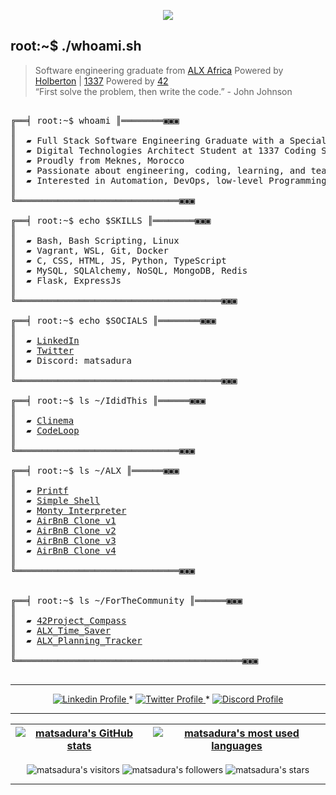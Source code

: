 </p>
<p align="center">  
<img src ="https://github.com/Matsadura/Matsadura/assets/132571698/3164b9dd-4f66-432c-a309-643e262524ee">
</p>

## root:~$ ./whoami.sh
>  Software engineering graduate from [ALX Africa](https://www.alxafrica.com/) Powered by [Holberton](https://www.holbertonschool.com/) | [1337](https://1337.ma/en/) Powered by [42](https://www.42network.org/) \
>  “First solve the problem, then write the code.” - John Johnson 



<pre>

╔══╡ root:~$ whoami ║════════▣▣▣
║
║  ▰ Full Stack Software Engineering Graduate with a Specialization in Backend from ALX Africa
║  ▰ Digital Technologies Architect Student at 1337 Coding School - UM6P
║  ▰ Proudly from Meknes, Morocco
║  ▰ Passionate about engineering, coding, learning, and teaching
║  ▰ Interested in Automation, DevOps, low-level Programming and Networking
║
╚═══════════════════════════════▣▣▣

╔══╡ root:~$ echo $SKILLS ║════════▣▣▣
║
║  ▰ Bash, Bash Scripting, Linux
║  ▰ Vagrant, WSL, Git, Docker
║  ▰ C, CSS, HTML, JS, Python, TypeScript 
║  ▰ MySQL, SQLAlchemy, NoSQL, MongoDB, Redis
║  ▰ Flask, ExpressJs
║
╚═══════════════════════════════════════▣▣▣

╔══╡ root:~$ echo $SOCIALS ║════════▣▣▣
║
║  ▰ <a href="https://www.linkedin.com/in/zidane-zaoui-06a267278/">LinkedIn</a>
║  ▰ <a href="https://twitter.com/IamZidanee">Twitter</a>
║  ▰ Discord: matsadura
║
╚═══════════════════════════════════════▣▣▣

╔══╡ root:~$ ls ~/IdidThis ║══════▣▣▣
║
║  ▰ <a href="https://github.com/Matsadura/Clinema">Clinema</a>
║  ▰ <a href="https://github.com/Matsadura/CodeLoop">CodeLoop</a>
║
╚═══════════════════════════════▣▣▣

╔══╡ root:~$ ls ~/ALX ║══════▣▣▣
║
║  ▰ <a href="https://github.com/Matsadura/printf">Printf</a>
║  ▰ <a href="https://github.com/Matsadura/simple_shell">Simple Shell</a>
║  ▰ <a href="https://github.com/Matsadura/monty">Monty Interpreter</a>
║  ▰ <a href="https://github.com/Matsadura/AirBnB_clone">AirBnB Clone v1</a>
║  ▰ <a href="https://github.com/Matsadura/AirBnB_clone_v2">AirBnB Clone v2</a>
║  ▰ <a href="https://github.com/Matsadura/AirBnB_clone_v3">AirBnB Clone v3</a>
║  ▰ <a href="https://github.com/Matsadura/AirBnB_clone_v4">AirBnB Clone v4</a>
║
╚═══════════════════════════════▣▣▣


╔══╡ root:~$ ls ~/ForTheCommunity ║══════▣▣▣
║
║  ▰ <a href="https://github.com/Matsadura/42Project_compass">42Project_Compass</a>
║  ▰ <a href="https://github.com/Matsadura/ALX_Time_Saver">ALX_Time_Saver</a>
║  ▰ <a href="https://github.com/Matsadura/ALX_Holberton-Planning-Tracker">ALX_Planning_Tracker</a>
║
╚═══════════════════════════════════════════▣▣▣

</pre>

--------------

<p align="center">
    <a href="https://www.linkedin.com/in/zidane-zaoui-06a267278/">
        <img alt="Linkedin Profile" src="https://img.shields.io/badge/-Linkedin-0072b1?style=flat&logo=Linkedin&logoColor=white&link=https://www.linkedin.com/in/zidane-zaoui-06a267278/" />
    </a>
    <span> * </span>
    <a href="https://twitter.com/IamZidanee">
        <img alt="Twitter Profile" src="https://img.shields.io/badge/-Twitter-0072b1?style=flat&logo=Twitter&logoColor=white&link=https://twitter.com/IamZidanee&color=1DA1F2" />
    </a>
    <span> * </span>
    <a href="https://discordapp.com/users/921320842040848394">
        <img alt="Discord Profile" src="https://img.shields.io/badge/-Discord-0072b1?style=flat&logo=Discord&logoColor=white&link=https://discordapp.com/users/921320842040848394&color=7289da" />
    </a>

</p>

---------------
| [![matsadura's GitHub stats](https://github-readme-stats.vercel.app/api?username=matsadura&count_private=true&show_icons=true&hide=issues&hide_border=true&theme=dark)](https://github.com/matsadura?tab=repositories) | [![matsadura's most used languages](https://github-readme-stats.vercel.app/api/top-langs/?username=matsadura&layout=compact&hide_border=true&theme=dark)](https://github.com/matsadura?tab=repositories) |
|:-:|:-:|

<p align="center">
	<img alt="matsadura's visitors" src="https://komarev.com/ghpvc/?username=matsadura&color=8c36db&style=flat&label=visitors" />
	<img alt="matsadura's followers" src="https://img.shields.io/github/followers/matsadura?color=blueviolet" />
	<img alt="matsadura's stars" src="https://img.shields.io/github/stars/matsadura?color=blueviolet" />
</p>

---------------
